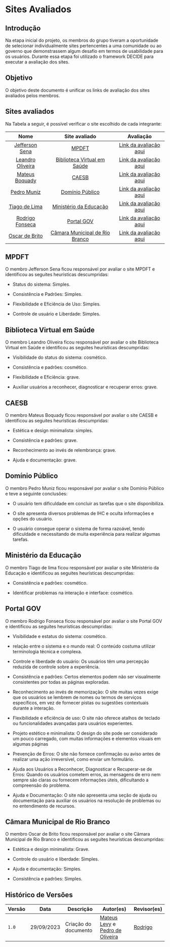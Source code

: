# Sites Avaliados

## Introdução
Na etapa inicial do projeto, os membros do grupo tiveram a oportunidade de selecionar individualmente sites pertencentes a uma comunidade ou ao governo que demonstrassem algum desafio em termos de usabilidade para os usuários. Durante essa etapa foi utilizado o framework DECIDE para executar a avaliação dos sites.


## Objetivo
O objetivo deste documento é unificar os links de avaliação dos sites avaliados pelos membros.


## Sites avaliados
Na Tabela a seguir, é possível verificar o site escolhido de cada integrante:




<center>

| Nome | Site avaliado | Avaliação |
| :---------------------------------------------: | :----------------------: | :-------------------------:|
| [Jefferson Sena](https://github.com/JeffersonSenaa) | [MPDFT](https://www.mpdft.mp.br/portal/) |[Link da avaliação aqui](/docs/assets/avaliacoes/avaliacaoMPDFT.pdf) |
| [Leandro Oliveira](https://github.com/leomitx10) | [Biblioteca Virtual em Saúde](https://bvsms.saude.gov.br/) | [Link da avaliação aqui](/docs/assets/avaliacoes/avaliacaoBibliotecaVirtualEmSaude.pdf) |
| [Mateus Boquady](https://github.com/mateus9levy) | [CAESB](https://www.caesb.df.gov.br/) | [Link da avaliação aqui](/docs/assets/avaliacoes/avaliacaoCAESB.pdf) |
| [Pedro Muniz](https://github.com/Muniz2811) | [Domínio Público](http://www.dominiopublico.gov.br/) |   [Link da avaliação aqui](/docs/assets/avaliacoes/avaliacaoDominioPublico.pdf) | 
| [Tiago de Lima](https://github.com/Tiago1604) | [Ministério da Educação](http://portal.mec.gov.br/) |   [Link da avaliação aqui](/docs/assets/avaliacoes/avaliacaoMinisterioEducacao.pdf)  | 
|[Rodrigo Fonseca](https://github.com/rodfon3301)| [ Portal GOV ](https://www.gov.br/pt-br )| [Link da avaliação aqui](/docs/assets/avaliacoes/avaliacaoPortalGov.pdf)  |
|[Oscar de Brito](https://github.com/OscarDeBrito)| [Câmara Municipal de Rio Branco](https://www.riobranco.ac.leg.br/) | [Link da avaliação aqui](/docs/assets/avaliacoes/avaliacaoCamaraRioBranco.pdf) |



</center>

## MPDFT
O membro Jefferson Sena ficou responsável por avaliar o site MPDFT e identificou as seguites 
heurísticas descumpridas:


- Status do sistema: Simples.


- Consistência e Padrões: Simples.


- Flexibilidade e Eficiência de Uso: Simples.


- Controle de usuário e Liberdade: Simples.


## Biblioteca Virtual em Saúde

O membro Leandro Oliveira ficou responsável por avaliar o site Biblioteca Virtual em Saúde e identificou as seguites 
heurísticas descumpridas:

- Visibilidade do status do sistema: cosmético.


- Consistência e padrões: cosmético.


- Flexibilidade e Eficiência: grave.


- Auxiliar usuários a reconhecer, diagnosticar e recuperar erros: grave.


## CAESB
O membro Mateus Boquady ficou responsável por avaliar o site CAESB e identificou as seguites 
heurísticas descumpridas:

- Estética e design minimalista: simples.


- Consistência e padrões: grave.


- Reconhecimento ao invés de relembrança: grave.


- Ajuda e documentação: grave.


## Domínio Público
O membro Pedro Muniz ficou responsável por avaliar o site Domínio Público e teve a seguinte conclusões:


- O usuário tem dificuldade em concluir as tarefas que o site disponibiliza.


- O site apresenta diversos problemas de IHC e oculta informações e opções do usuário.


- O usuário consegue operar o sistema de forma razoável, tendo dificuldade e necessitando de muita experiência para realizar algumas tarefas.


## Ministério da Educação
O membro Tiago de lima ficou responsável por avaliar o site Ministério da Educação e identificou as seguites heurísticas descumpridas:


- Consistência e padrões: cosmético.


- Identificar problemas na interação e interface: cosmético.


## Portal GOV
O membro Rodrigo Fonseca ficou responsável por avaliar o site Portal GOV e identificou as seguites heurísticas descumpridas:


- Visibilidade e estatus do sistema: cosmético.


- relação entre o sistema e o mundo real: O conteúdo costuma utilizar terminologia técnica e complexa.


- Controle e liberdade do usuário: Os usuários têm uma percepção reduzida de controle sobre a experiência.


- Consistência e padrões: Certos elementos podem não ser visualmente consistentes por todas as páginas exploradas.


- Reconhecimento ao invés de memorização: O site muitas vezes exige que os usuários se lembrem de nomes ou termos de serviços
específicos, em vez de fornecer pistas ou sugestões contextuais durante a interação.


- Flexibilidade e eficiência de uso: O site não oferece atalhos de teclado ou funcionalidades avançadas para usuários experientes.


- Projeto estético e minimalista: O design do site pode ser considerado um pouco carregado, com muitas informações e elementos visuais em algumas páginas


- Prevenção de Erros: O site não fornece confirmação ou aviso antes de realizar uma ação irreversível, como enviar um formulário.


- Ajuda aos Usuários a Reconhecer, Diagnosticar e Recuperar-se de Erros: Quando os usuários cometem erros, as mensagens de erro nem sempre são claras ou fornecem informações úteis, dificultando a compreensão do problema.


- Ajuda e Documentação: O site não apresenta uma seção de ajuda ou documentação para auxiliar os usuários na resolução de problemas ou no entendimento de recursos.


## Câmara Municipal de Rio Branco
O membro Oscar de Brito ficou responsável por avaliar o site Câmara Municipal de Rio Branco e identificou as seguites heurísticas descumpridas:


- Estética e design minimalista: Grave.


- Controle do usuário e liberdade: Simples.


- Ajuda e documentação: Simples.


- Consistência e padrões: Simples.



## Histórico de Versões

Versão  |   Data   | Descrição | Autor(es) | Revisor(es)
--------- | ------ | ------ | ---------- | ----------
 `1.0` | 29/09/2023 | Criação do documento | [Mateus Levy](https://github.com/mateus9levy) e  [Pedro de Oliveira](https://github.com/Muniz2811)| [Rodrigo ](https://github.com/rodfon3301)
